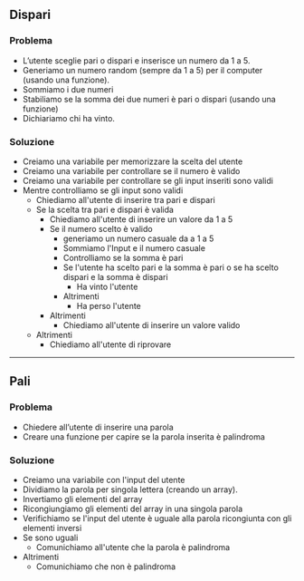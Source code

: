 ## Dispari

### Problema 

- L’utente sceglie pari o dispari e inserisce un numero da 1 a 5.
- Generiamo un numero random (sempre da 1 a 5) per il computer (usando una funzione).
- Sommiamo i due numeri
- Stabiliamo se la somma dei due numeri è pari o dispari (usando una funzione)
- Dichiariamo chi ha vinto.


### Soluzione 

- Creiamo una variabile per memorizzare la scelta del utente 
- Creiamo una variabile per controllare se il numero è valido 
- Creiamo una variabile per controllare se gli input inseriti sono validi 
- Mentre controlliamo se gli input sono validi 
   - Chiediamo all'utente di inserire tra pari e dispari
   - Se la scelta tra pari e dispari è valida
        - Chiediamo all'utente di inserire un valore da 1 a 5 
        -  Se il numero scelto è valido 
           - generiamo un numero casuale da a 1 a 5
           - Sommiamo l'Input e il numero casuale 
           - Controlliamo se la somma è pari 
           - Se l'utente ha scelto pari e la somma è pari o se ha scelto dispari e la somma è dispari
             - Ha vinto l'utente
           - Altrimenti 
             - Ha perso l'utente
        - Altrimenti 
           - Chiediamo all'utente di inserire un valore valido
   - Altrimenti 
       - Chiediamo all'utente di riprovare


--- 

## Pali

### Problema 

- Chiedere all’utente di inserire una parola
- Creare una funzione per capire se la parola inserita è palindroma


### Soluzione 


- Creiamo una variabile con l'input del utente 
- Dividiamo la parola per singola lettera (creando un array).
- Invertiamo gli elementi del array 
- Ricongiungiamo gli elementi del array in una singola parola 
- Verifichiamo se l'input del utente è uguale alla parola ricongiunta con gli elementi inversi 
- Se sono uguali 
  - Comunichiamo all'utente che la parola è palindroma 
- Altrimenti 
  - Comunichiamo che non è palindroma
